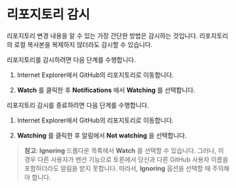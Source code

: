 ﻿# 리포지토리 감시

리포지토리 변경 내용을 알 수 있는 가장 간단한 방법은 감시하는 것입니다. 리포지토리의 로컬 복사본을 복제하지 않더라도 감시할 수 있습니다.

리포지토리를 감시하려면 다음 단계를 수행합니다.

1.	Internet Explorer에서 GitHub의 리포지토리로 이동합니다.

2.	**Watch** 를 클릭한 후 **Notifications** 에서 **Watching** 를 선택합니다.

리포지토리 감시를 종료하려면 다음 단계를 수행합니다.

1.	Internet Explorer에서 GitHub의 리포지토리로 이동합니다.

2.	**Watching** 를 클릭한 후 알림에서 **Not watching** 을 선택합니다.

> **참고**: **Ignoring** 드롭다운 목록에서 **Watch** 를 선택할 수 있습니다. 그러나, 이 경우 다른 사용자가 멘션 기능으로 토론에서 당신과 다른 GitHub 사용자 이름을 포함하더라도 알림을 받지 못합니다. 따라서, **Ignoring** 옵션을 선택할 때 주의해야 합니다.

